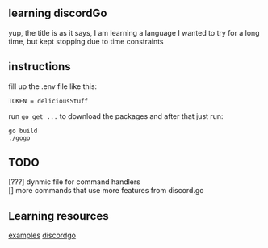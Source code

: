 ## learning discordGo

yup, the title is as it says, I am learning a language I wanted to try for a long time, but kept stopping due to time constraints

## instructions

fill up the .env file like this:
```
TOKEN = deliciousStuff
```

run `go get ...` to download the packages and after that just run:

```
go build
./gogo
```

## TODO

[???] dynmic file for command handlers<br>
[] more commands that use more features from discord.go

## Learning resources
[examples](https://github.com/bwmarrin/discordgo/blob/master/examples/pingpong/main.go)
[discordgo](https://pkg.go.dev/github.com/bwmarrin/discordgo#section-readme)
